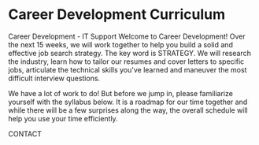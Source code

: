 # Career Development Curriculum
Career Development - IT Support
Welcome to Career Development! Over the next 15 weeks, we will work together to help you build a solid and effective job search strategy. The key word is STRATEGY. We will research the industry, learn how to tailor our resumes and cover letters to specific jobs, articulate the technical skills you've learned and maneuver the most difficult interview questions.

We have a lot of work to do! But before we jump in, please familiarize yourself with the syllabus below. It is a roadmap for our time together and while there will be a few surprises along the way, the overall schedule will help you use your time efficiently.

CONTACT

